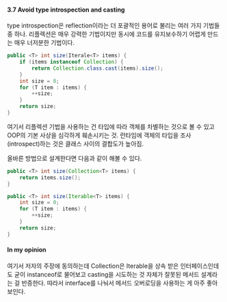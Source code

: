 #### 3.7 Avoid type introspection and casting

type introspection은 reflection이라는 더 포괄적인 용어로 불리는 여러 가지 기법들 중 하나.
리플렉션은 매우 강력한 기법이지만 동시에 코드를 유지보수하기 어렵게 만드는 매우 너저분한 기법이다.

``` java
public <T> int size(Iterale<T> items) {
    if (items instanceof Collection) {
        return Collection.class.cast(items).size();
    }
    int size = 0;
    for (T item : items) {
        ++size;
    }
    return size;
}
```

여기서 리플렉션 기법을 사용하는 건 타입에 따라 객체를 차별하는 것으로 볼 수 있고
OOP의 기본 사상을 심각하게 훼손시키는 것.
런타임에 객체의 타입을 조사(introspect)하는 것은 클래스 사이의 결합도가 높아짐.

올바른 방법으로 설계한다면 다음과 같이 해볼 수 있다.

``` java
public <T> int size(Collection<T> items) {
    return items.size();
}

public <T> int size(Iterable<T> items) {
    int size = 0;
    for (T item : items) {
        ++size;
    }
    return size;
}
```

#### In my opinion

여기서 저자의 주장에 동의하는데 Collection은 Iterable을 상속 받은 인터페이스인데도 굳이 instanceof로 물어보고 casting을 시도하는 것 자체가 잘못된 메서드 설계라는 걸 반증한다.
따라서 interface를 나눠서 메서드 오버로딩을 사용하는 게 아주 좋아 보인다.